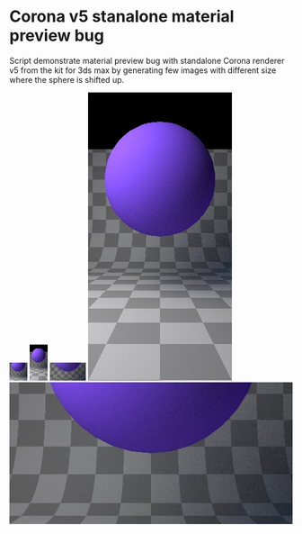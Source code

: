 # Corona v5 stanalone material preview bug

Script demonstrate material preview bug with standalone Corona renderer v5
from the kit for 3ds max by generating few images with different size
where the sphere is shifted up.

![32x32](./preview/matpreview_32x32.jpg "32x32")
![32x64](./preview/matpreview_32x64.jpg "32x64")
![64x32](./preview/matpreview_64x32.jpg "64x32")
![256x512](./preview/matpreview_256x512.jpg "256x512")
![512x256](./preview/matpreview_512x256.jpg "512x256")